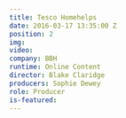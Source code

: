```yaml
---
title: Tesco Homehelps
date: 2016-03-17 13:35:00 Z
position: 2
img: 
video: 
company: BBH
runtime: Online Content
director: Blake Claridge
producers: Sophie Dewey
role: Producer
is-featured: 
---
```



